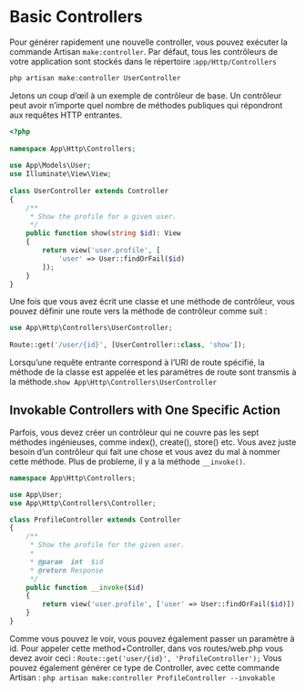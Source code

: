 # Basic Controllers
Pour générer rapidement une nouvelle controller, vous pouvez exécuter la commande Artisan `make:controller`. Par défaut, tous les contrôleurs de votre application sont stockés dans le répertoire :`app/Http/Controllers`
```php
php artisan make:controller UserController
```
Jetons un coup d’œil à un exemple de contrôleur de base. Un contrôleur peut avoir n’importe quel nombre de méthodes publiques qui répondront aux requêtes HTTP entrantes.
```php
<?php
 
namespace App\Http\Controllers;
 
use App\Models\User;
use Illuminate\View\View;
 
class UserController extends Controller
{
    /**
     * Show the profile for a given user.
     */
    public function show(string $id): View
    {
        return view('user.profile', [
            'user' => User::findOrFail($id)
        ]);
    }
}
```
Une fois que vous avez écrit une classe et une méthode de contrôleur, vous pouvez définir une route vers la méthode de contrôleur comme suit :
```php
use App\Http\Controllers\UserController;
 
Route::get('/user/{id}', [UserController::class, 'show']);
```
Lorsqu’une requête entrante correspond à l’URI de route spécifié, la méthode de la classe est appelée et les paramètres de route sont transmis à la méthode.`show App\Http\Controllers\UserController`
## Invokable Controllers with One Specific Action
Parfois, vous devez créer un contrôleur qui ne couvre pas les sept méthodes ingénieuses, comme index(), create(), store() etc. Vous avez juste besoin d’un contrôleur qui fait une chose et vous avez du mal à nommer cette méthode. 
Plus de probleme, il y a la méthode `__invoke()`.
```php
namespace App\Http\Controllers;

use App\User;
use App\Http\Controllers\Controller;

class ProfileController extends Controller
{
    /**
     * Show the profile for the given user.
     *
     * @param  int  $id
     * @return Response
     */
    public function __invoke($id)
    {
        return view('user.profile', ['user' => User::findOrFail($id)]);
    }
}
```
Comme vous pouvez le voir, vous pouvez également passer un paramètre à id. Pour appeler cette method+Controller, dans vos routes/web.php vous devez avoir ceci :
`Route::get('user/{id}', 'ProfileController');`
Vous pouvez également générer ce type de Controller, avec cette commande Artisan :
`php artisan make:controller ProfileController --invokable`
